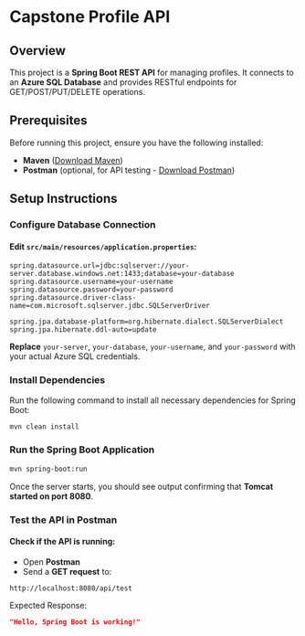# Capstone Profile API

## Overview
This project is a **Spring Boot REST API** for managing profiles. It connects to an **Azure SQL Database** and provides RESTful endpoints for GET/POST/PUT/DELETE operations.

## Prerequisites
Before running this project, ensure you have the following installed:

- **Maven** ([Download Maven](https://maven.apache.org/download.cgi))
- **Postman** (optional, for API testing - [Download Postman](https://www.postman.com/downloads/))

## Setup Instructions

### Configure Database Connection

#### **Edit `src/main/resources/application.properties`**:
```properties
spring.datasource.url=jdbc:sqlserver://your-server.database.windows.net:1433;database=your-database
spring.datasource.username=your-username
spring.datasource.password=your-password
spring.datasource.driver-class-name=com.microsoft.sqlserver.jdbc.SQLServerDriver

spring.jpa.database-platform=org.hibernate.dialect.SQLServerDialect
spring.jpa.hibernate.ddl-auto=update
```
**Replace** `your-server`, `your-database`, `your-username`, and `your-password` with your actual Azure SQL credentials.

### Install Dependencies
Run the following command to install all necessary dependencies for Spring Boot:
```bash
mvn clean install
```

### Run the Spring Boot Application
```bash
mvn spring-boot:run
```
Once the server starts, you should see output confirming that **Tomcat started on port 8080**.

### Test the API in Postman
#### **Check if the API is running:**
- Open **Postman** 
- Send a **GET request** to:
```
http://localhost:8080/api/test
```
Expected Response:
```json
"Hello, Spring Boot is working!"
```
